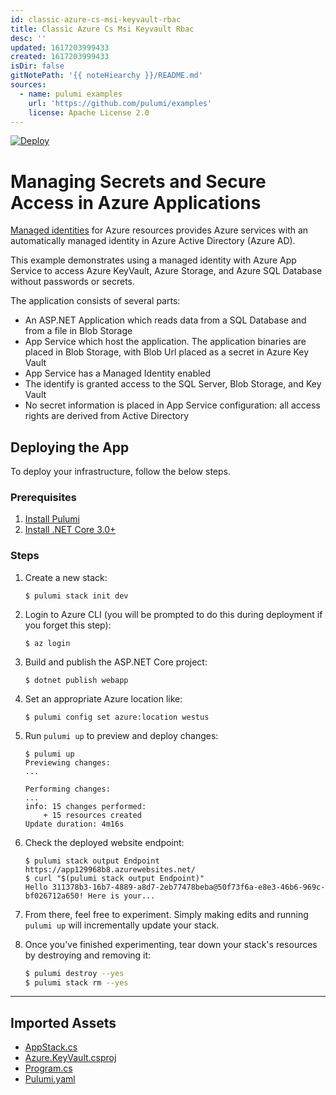 ```yaml
---
id: classic-azure-cs-msi-keyvault-rbac
title: Classic Azure Cs Msi Keyvault Rbac
desc: ''
updated: 1617203999433
created: 1617203999433
isDir: false
gitNotePath: '{{ noteHiearchy }}/README.md'
sources:
  - name: pulumi examples
    url: 'https://github.com/pulumi/examples'
    license: Apache License 2.0
---
```

[![Deploy](https://get.pulumi.com/new/button.svg)](https://app.pulumi.com/new)

# Managing Secrets and Secure Access in Azure Applications

[Managed identities](https://docs.microsoft.com/en-us/azure/active-directory/managed-identities-azure-resources/) for Azure resources provides Azure services with an automatically managed identity in Azure Active Directory (Azure AD).

This example demonstrates using a managed identity with Azure App Service to access Azure KeyVault, Azure Storage, and Azure SQL Database without passwords or secrets.

The application consists of several parts:

- An ASP.NET Application which reads data from a SQL Database and from a file in Blob Storage
- App Service which host the application. The application binaries are placed in Blob Storage, with Blob Url placed as a secret in Azure Key Vault
- App Service has a Managed Identity enabled
- The identify is granted access to the SQL Server, Blob Storage, and Key Vault
- No secret information is placed in App Service configuration: all access rights are derived from Active Directory

## Deploying the App

To deploy your infrastructure, follow the below steps.

### Prerequisites

1. [Install Pulumi](https://www.pulumi.com/docs/get-started/install/)
2. [Install .NET Core 3.0+](https://dotnet.microsoft.com/download)

### Steps

1. Create a new stack:

   ```
   $ pulumi stack init dev
   ```

2. Login to Azure CLI (you will be prompted to do this during deployment if you forget this step):

   ```
   $ az login
   ```

3. Build and publish the ASP.NET Core project:

   ```
   $ dotnet publish webapp
   ```

4. Set an appropriate Azure location like:

   ```
   $ pulumi config set azure:location westus
   ```

5. Run `pulumi up` to preview and deploy changes:

   ```
   $ pulumi up
   Previewing changes:
   ...

   Performing changes:
   ...
   info: 15 changes performed:
       + 15 resources created
   Update duration: 4m16s
   ```

6. Check the deployed website endpoint:

   ```
   $ pulumi stack output Endpoint
   https://app129968b8.azurewebsites.net/
   $ curl "$(pulumi stack output Endpoint)"
   Hello 311378b3-16b7-4889-a8d7-2eb77478beba@50f73f6a-e8e3-46b6-969c-bf026712a650! Here is your...
   ```

7. From there, feel free to experiment. Simply making edits and running `pulumi up` will incrementally update your stack.

8. Once you've finished experimenting, tear down your stack's resources by destroying and removing it:

   ```bash
   $ pulumi destroy --yes
   $ pulumi stack rm --yes
   ```

* * *

## Imported Assets

- [AppStack.cs](/assets/appstack.cs)
- [Azure.KeyVault.csproj](/assets/azure.csproj)
- [Program.cs](/assets/program.cs)
- [Pulumi.yaml](/assets/pulumi.yaml)

